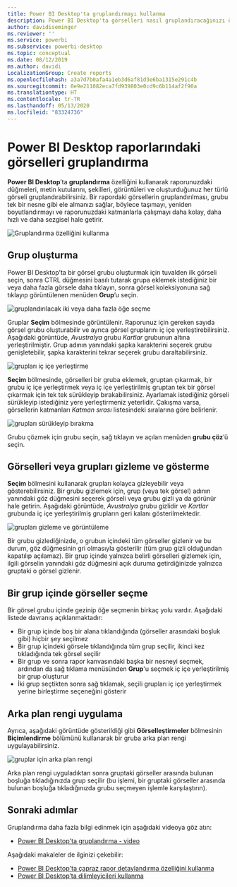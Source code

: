 ```yaml
---
title: Power BI Desktop'ta gruplandırmayı kullanma
description: Power BI Desktop'ta görselleri nasıl gruplandıracağınızı öğrenin
author: davidiseminger
ms.reviewer: ''
ms.service: powerbi
ms.subservice: powerbi-desktop
ms.topic: conceptual
ms.date: 08/12/2019
ms.author: davidi
LocalizationGroup: Create reports
ms.openlocfilehash: a3a7d7b0afa4a1eb3d6af81d3e6ba1315e291c4b
ms.sourcegitcommit: 0e9e211082eca7fd939803e0cd9c6b114af2f90a
ms.translationtype: HT
ms.contentlocale: tr-TR
ms.lasthandoff: 05/13/2020
ms.locfileid: "83324736"
---
```

# <a name="group-visuals-in-power-bi-desktop-reports"></a>Power BI Desktop raporlarındaki görselleri gruplandırma
**Power BI Desktop**’ta **gruplandırma** özelliğini kullanarak raporunuzdaki düğmeleri, metin kutularını, şekilleri, görüntüleri ve oluşturduğunuz her türlü görseli gruplandırabilirsiniz. Bir rapordaki görsellerin gruplandırılması, grubu tek bir nesne gibi ele almanızı sağlar, böylece taşımayı, yeniden boyutlandırmayı ve raporunuzdaki katmanlarla çalışmayı daha kolay, daha hızlı ve daha sezgisel hale getirir.

![Gruplandırma özelliğini kullanma](media/desktop-grouping-visuals/grouping-visuals-01.png)


## <a name="creating-groups"></a>Grup oluşturma

Power BI Desktop’ta bir görsel grubu oluşturmak için tuvalden ilk görseli seçin, sonra CTRL düğmesini basılı tutarak grupa eklemek istediğiniz bir veya daha fazla görsele daha tıklayın, sonra görsel koleksiyonuna sağ tıklayıp görüntülenen menüden **Grup**’u seçin.

![gruplandırılacak iki veya daha fazla öğe seçme](media/desktop-grouping-visuals/grouping-visuals-02.png)

Gruplar **Seçim** bölmesinde görüntülenir. Raporunuz için gereken sayıda görsel grubu oluşturabilir ve ayrıca görsel gruplarını iç içe yerleştirebilirsiniz. Aşağıdaki görüntüde, *Avustralya* grubu *Kartlar* grubunun altına yerleştirilmiştir. Grup adının yanındaki şapka karakterini seçerek grubu genişletebilir, şapka karakterini tekrar seçerek grubu daraltabilirsiniz. 

![grupları iç içe yerleştirme](media/desktop-grouping-visuals/grouping-visuals-03.png)

**Seçim** bölmesinde, görselleri bir gruba eklemek, gruptan çıkarmak, bir grubu iç içe yerleştirmek veya iç içe yerleştirilmiş gruptan tek bir görsel çıkarmak için tek tek sürükleyip bırakabilirsiniz. Ayarlamak istediğiniz görseli sürükleyip istediğiniz yere yerleştirmeniz yeterlidir. Çakışma varsa, görsellerin katmanları *Katman sırası* listesindeki sıralarına göre belirlenir.

![grupları sürükleyip bırakma](media/desktop-grouping-visuals/grouping-visuals-04.png)

Grubu çözmek için grubu seçin, sağ tıklayın ve açılan menüden **grubu çöz**’ü seçin.

## <a name="hide-and-show-visuals-or-groups"></a>Görselleri veya grupları gizleme ve gösterme

**Seçim** bölmesini kullanarak grupları kolayca gizleyebilir veya gösterebilirsiniz. Bir grubu gizlemek için, grup (veya tek görsel) adının yanındaki göz düğmesini seçerek görseli veya grubu gizli ya da görünür hale getirin. Aşağıdaki görüntüde, *Avustralya* grubu gizlidir ve *Kartlar* grubunda iç içe yerleştirilmiş grupların geri kalanı gösterilmektedir.


![grupları gizleme ve görüntüleme](media/desktop-grouping-visuals/grouping-visuals-05.png)

Bir grubu gizlediğinizde, o grubun içindeki tüm görseller gizlenir ve bu durum, göz düğmesinin gri olmasıyla gösterilir (tüm grup gizli olduğundan kapatılıp açılamaz). Bir grup içinde yalnızca belirli görselleri gizlemek için, ilgili görselin yanındaki göz düğmesini açık duruma getirdiğinizde yalnızca gruptaki o görsel gizlenir.

## <a name="selecting-visuals-within-a-group"></a>Bir grup içinde görseller seçme

Bir görsel grubu içinde gezinip öğe seçmenin birkaç yolu vardır. Aşağıdaki listede davranış açıklanmaktadır:

* Bir grup içinde boş bir alana tıklandığında (görseller arasındaki boşluk gibi) hiçbir şey seçilmez
* Bir grup içindeki görsele tıklandığında tüm grup seçilir, ikinci kez tıkladığında tek görsel seçilir
* Bir grup ve sonra rapor kanvasındaki başka bir nesneyi seçmek, ardından da sağ tıklama menüsünden **Grup**'u seçmek iç içe yerleştirilmiş bir grup oluşturur
* İki grup seçtikten sonra sağ tıklamak, seçili grupları iç içe yerleştirmek yerine birleştirme seçeneğini gösterir

## <a name="apply-background-color"></a>Arka plan rengi uygulama

Ayrıca, aşağıdaki görüntüde gösterildiği gibi **Görselleştirmeler** bölmesinin **Biçimlendirme** bölümünü kullanarak bir gruba arka plan rengi uygulayabilirsiniz. 

![gruplar için arka plan rengi](media/desktop-grouping-visuals/grouping-visuals-06.png)

Arka plan rengi uyguladıktan sonra gruptaki görseller arasında bulunan boşluğa tıkladığınızda grup seçilir (bu işlemi, bir gruptaki görseller arasında bulunan boşluğa tıkladığınızda grubu seçmeyen işlemle karşılaştırın). 


## <a name="next-steps"></a>Sonraki adımlar
Gruplandırma daha fazla bilgi edinmek için aşağıdaki videoya göz atın:

* [Power BI Desktop'ta gruplandırma - video](https://youtu.be/sf4n7VXoQHY?t=10)

Aşağıdaki makaleler de ilginizi çekebilir:

* [Power BI Desktop'ta çapraz rapor detaylandırma özelliğini kullanma](desktop-cross-report-drill-through.md)
* [Power BI Desktop’ta dilimleyicileri kullanma](../visuals/power-bi-visualization-slicers.md)
